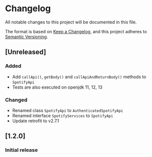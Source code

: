 # Changelog
All notable changes to this project will be documented in this file.

The format is based on [Keep a Changelog](https://keepachangelog.com/en/1.0.0/),
and this project adheres to [Semantic Versioning](https://semver.org/spec/v2.0.0.html).

## [Unreleased]
### Added
- Add `callApi()`, `getBody()` and `callApiAndReturnBody()` methods to `SpotifyApi`
- Tests are also executed on openjdk 11, 12, 13

### Changed
- Renamed class `SpotifyApi` to `AuthenticatedSpotifyApi`
- Renamed interface `SpotifyServices` to `SpotifyApi`
- Update retrofit to v2.7.1

## [1.2.0]
### Initial release